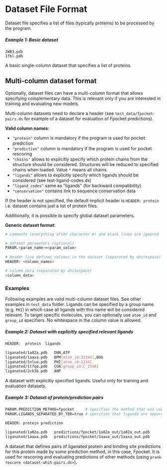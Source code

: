 Dataset File Format
===================

Dataset file specifies a list of files (typically proteins) to be processed by the program.

##### Example 1: Basic dataset
~~~
2W83.pdb
1fbl.pdb
~~~
A basic single-column dataset that specifies a list of proteins. 


## Multi-column dataset format

Optionally, dataset files can have a multi-column format that allows specifying complementary data. This is relevant only if you are interested in training and evaluating new models. 

Multi-column datasets need to declare a header (see `test_data/fpocket-pairs.ds` for example of a dataset for evaluation of Fpocket predictions).

**Valid column names**:
* `"protein"` column is mandatory if the program is used for pocket prediction
* `"prediction"` column is mandatory if the program is used for pocket rescoring
* `"chains"` allows to explicitly specify which protein chains from the structure should be considered. Structures will be reduced to specified chains when loaded. Value `*` means all chains.
* `"ligands"` allows to explicitly specify which ligands should be considered (see test-ligand-codes.ds)    
* `"ligand_codes"` same as "ligands" (for backward compatibility)
* `"conservation"` contains link to sequence conservation data

If the header is not specified, the default implicit header is `HEADER: protein` i.e. dataset contains just a list of protein files.

Additionally, it is possible to specify global dataset parameters.

**Generic dataset format**:
~~~sh
# comments (everything after character #) and blank lines are ignored

# dataset parameters (optional)
PARAM.<param_name>=<param_value>
      
# Header line defines columns in the dataset (separated by whitespace)
HEADER: <column_names>

# column data (separated by whitespace)
<column_data>
~~~                

### Examples

Following examples are valid multi-column dataset files. See other examples in `test_data` folder.
Ligands can be specified by a group name (e.g. `PHI`) in which case all ligands with this name will be considered relevant. 
To target specific molecules, you can optionally use `atom_id` and `group_id` specifiers.
No whitespace in the column value is allowed.

##### Example 2: Dataset with explicitly specified relevant ligands 
~~~sh
HEADER:  protein  ligands

liganated/1a82a.pdb   DNN,ATP
liganated/1aaxa.pdb   BPM[atom_id:22344],BOG
liganated/1nlua.pdb   PHI[atom_id:1234]
liganated/1t7qa.pdb   COA[group_id:C_234A]
liganated/2ck3b.pdb   ANP
~~~
A dataset with explicitly specified ligands. Useful only for training and evaluation datasets. 

##### Example 3: Dataset of protein/prediction pairs
~~~sh
PARAM.PREDICTION_METHOD=fpocket     # specifies the method that was used to create predictions 
PARAM.LIGANDS_SEPARATED_BY_TER=true # specifies that ligands are separated by TER record (relevant only for legacy CHEN11 dataset)

HEADER: protein prediction

liganated/1a82a.pdb   predictions/fpocket/1a82a_out/1a82a_out.pdb  
liganated/1aaxa.pdb   predictions/fpocket/1aaxa_out/1aaxa_out.pdb  
~~~  
A dataset that defines pairs of liganated protein and binding site predictions for this protein made by some prediction method, in this case, Fpocket. 
It is used for rescoring and evaluating predictions of other methods (using `prank rescore <dataset-whih-pairs.ds>`). 
